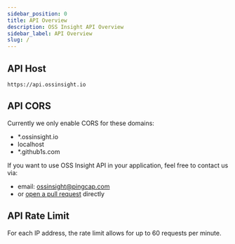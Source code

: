 ```yaml
---
sidebar_position: 0
title: API Overview
description: OSS Insight API Overview
sidebar_label: API Overview
slug: /
---
```



## API Host

`https://api.ossinsight.io`


## API CORS

Currently we only enable CORS for these domains:
* *.ossinsight.io
* localhost
* *.github1s.com

If you want to use OSS Insight API in your application, feel free to contact us via:


* email: ossinsight@pingcap.com
* or [open a pull request](https://github.com/pingcap/ossinsight/edit/main/docs/overview.md) directly


## API Rate Limit

For each IP address, the rate limit allows for up to 60 requests per minute.
